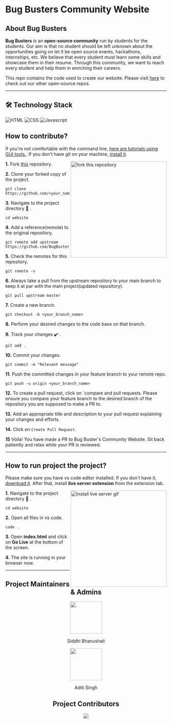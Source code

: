# Bug Busters Community Website

## About Bug Busters

**Bug Busters** is an **open-source community** run by students for the students. Our aim is that no student should be left unknown about the opportunities going on let it be open source events, hackathons, internships, etc. We believe that every student must learn some skills and showcase them in their resume. Through this community, we want to reach every student and help them in enriching their careers.

This repo contains the code used to create our website. Please visit [here](https://github.com/BugBustersCommunity) to check out our other open-source repos.

<hr>

## 🛠️ Technology Stack

<div align="left">

<img alt="HTML" src="https://img.shields.io/badge/html5%20-%23E34F26.svg?&style=for-the-badge&logo=html5&logoColor=white"/> 
<img alt="CSS" src="https://img.shields.io/badge/css3%20-%231572B6.svg?&style=for-the-badge&logo=css3&logoColor=white"/> 
<img alt="Javascript" src="https://img.shields.io/badge/javascript%20-%23323330.svg?&style=for-the-badge&logo=javascript&logoColor=%23F7DF1E"/>

</div>

## How to **contribute**?

If you're not comfortable with the command line, [here are tutorials using GUI tools.](https://docs.github.com/en/desktop/installing-and-configuring-github-desktop/overview/getting-started-with-github-desktop). If you don't have git on your machine, [install it](https://help.github.com/articles/set-up-git/).

<img align="right" width="300" src="https://firstcontributions.github.io/assets/Readme/fork.png" alt="fork this repository" />

**1.** Fork [this](https://github.com/BugBustersCommunity/website) repository.

**2.** Clone your forked copy of the project.

```
git clone https://github.com/<your_name>/website.git
```

**3.** Navigate to the project directory :file_folder: .

```
cd website
```

**4.** Add a reference(remote) to the original repository.

```
git remote add upstream https://github.com/BugBustersCommunity/website.git
```

**5.** Check the remotes for this repository.

```
git remote -v
```

**6.** Always take a pull from the upstream repository to your main branch to keep it at par with the main project(updated repository).

```
git pull upstream master
```

**7.** Create a new branch.

```
git checkout -b <your_branch_name>
```

**8.** Perform your desired changes to the code base on that branch.

**9.** Track your changes :heavy_check_mark: .

```
git add .
```

**10.** Commit your changes.

```
git commit -m "Relevant message"
```

**11.** Push the committed changes in your feature branch to your remote repo.

```
git push -u origin <your_branch_name>
```

**12.** To create a pull request, click on `compare and pull requests. Please ensure you compare your feature branch to the desired branch of the repository you are supposed to make a PR to.

**13.** Add an appropriate title and description to your pull request explaining your changes and efforts.

**14.** Click on `Create Pull Request`.

**15** Voila! You have made a PR to Bug Buster's Community Website. Sit back patiently and relax while your PR is reviewed.

<hr>

## How to **run project the project**?

Please make sure you have vs code editor installed. If you don't have it, [download it](https://code.visualstudio.com/download).
After that, install **live server extension** from the extension tab.

<img align="right" width="300" src="https://i.imgur.com/uf9EcIw.gif" alt="Install live server gif" />

**1.** Navigate to the project directory :file_folder: .

```
cd website
```

**2.** Open all files in vs code.

```
code .
```

**3.** Open **index.html** and click on **Go Live** at the bottom of the screen.

**4.** The site is running in your browser now.

<hr>

<h2 align="center"> Project Maintainers & Admins </h2>

<div align="center"> 
    <a href="https://github.com/siddhi-244">
    <img src="https://avatars.githubusercontent.com/u/69195262?v=4" width=100px height=100px />
    </a>
    <p align="center"> Siddhi Bhanushali </p>
</div>

<div align="center"> 
    <a href="https://github.com/Aditi-Singh16">
    <img src="https://avatars.githubusercontent.com/u/74586135?v=4" width=100px height=100px />
    </a>
    <p align="center"> Aditi Singh </p>
</div>

<h2 align="center"> Project Contributors </h2> 

<div align="center">
    <a href="https://github.com/BugBustersCommunity/website/graphs/contributors">
    <img src="https://contrib.rocks/image?repo=BugBustersCommunity/website" />
    </a>
</div>
